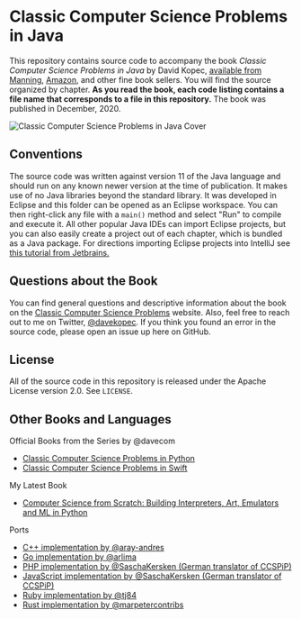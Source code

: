# Classic Computer Science Problems in Java
This repository contains source code to accompany the book *Classic Computer Science Problems in Java* by David Kopec, [available from Manning](https://www.manning.com/books/classic-computer-science-problems-in-java?a_aid=oaksnow&a_bid=6430148a), [Amazon](https://amzn.to/2LkFICw), and other fine book sellers. You will find the source organized by chapter. **As you read the book, each code listing contains a file name that corresponds to a file in this repository.** The book was published in December, 2020.

![Classic Computer Science Problems in Java Cover](cover.jpg)

## Conventions
The source code was written against version 11 of the Java language and should run on any known newer version at the time of publication. It makes use of no Java libraries beyond the standard library. It was developed in Eclipse and this folder can be opened as an Eclipse workspace. You can then right-click any file with a `main()` method and select "Run" to compile and execute it. All other popular Java IDEs can import Eclipse projects, but you can also easily create a project out of each chapter, which is bundled as a Java package. For directions importing Eclipse projects into IntelliJ see [this tutorial from Jetbrains.](https://www.jetbrains.com/help/idea/import-project-from-eclipse-page-1.html)

## Questions about the Book
You can find general questions and descriptive information about the book on the [Classic Computer Science Problems](https://classicproblems.com/) website. Also, feel free to reach out to me on Twitter, [@davekopec](https://twitter.com/davekopec). If you think you found an error in the source code, please open an issue up here on GitHub.

## License
All of the source code in this repository is released under the Apache License version 2.0. See `LICENSE`.

## Other Books and Languages

Official Books from the Series by @davecom 
- [Classic Computer Science Problems in Python](https://github.com/davecom/ClassicComputerScienceProblemsInPython)
- [Classic Computer Science Problems in Swift](https://github.com/davecom/ClassicComputerScienceProblemsInSwift)

My Latest Book
- [Computer Science from Scratch: Building Interpreters, Art, Emulators and ML in Python](https://github.com/davecom/ComputerScienceFromScratch)

Ports
- [C++ implementation by @aray-andres](https://github.com/araya-andres/classic_computer_sci)
- [Go implementation by @arlima](https://github.com/arlima/problemas_classicos_CC)
- [PHP implementation by @SaschaKersken (German translator of CCSPiP)](https://github.com/SaschaKersken/ClassicComputerScienceProblemsInPhp)
- [JavaScript implementation by @SaschaKersken (German translator of CCSPiP)](https://github.com/SaschaKersken/ClassicComputerScienceProblemsInJavaScript)
- [Ruby implementation by @tj84](https://github.com/tj84/cs_problems)
- [Rust implementation by @marpetercontribs](https://github.com/marpetercontribs/classic-computer-science-problems-in-rust)
